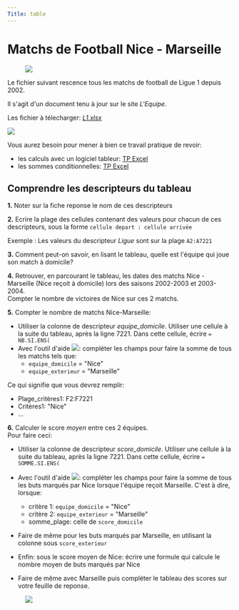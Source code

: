 ```yaml
---
Title: table
---
```

# Matchs de Football Nice - Marseille

<figure>
  <div>
  <img src="../images/ligue1.png">
</div>
</figure>



Le fichier suivant rescence tous les matchs de football de Ligue 1 depuis 2002.

Il s'agit d'un document tenu à jour sur le site *L'Equipe*.

Les fichier à télecharger: <a href="../datas/L1.xlsx" target="blank"><i>L1.xlsx</i></a> 

<a href="../datas/L1.xlsx" target="blank"><img src="/images/download.png"></a> 

Vous aurez besoin pour mener à bien ce travail pratique de revoir:

* les calculs avec un logiciel tableur: <a href="/docs/SNT_2nde/pages/pages_donnees/page1/#les-fonctions-de-calcul">TP Excel</a>
* les sommes conditionnelles: <a href="/docs/SNT_2nde/pages/pages_donnees/page1/#somme-conditionnelle-avec-plusieurs-critères-somme-si-ens">TP Excel</a>

## Comprendre les descripteurs du tableau
**1.** Noter sur la fiche reponse le nom de ces descripteurs

**2.** Ecrire la plage des cellules contenant des valeurs pour chacun de ces descripteurs, sous la forme `cellule depart : cellule arrivée`

Exemple : Les valeurs du descripteur *Ligue* sont sur la plage `A2:A7221`

**3.** Comment peut-on savoir, en lisant le tableau, quelle est l'équipe qui joue son match à domicile?

**4.** Retrouver, en parcourant le tableau, les dates des matchs Nice - Marseille (Nice reçoit à domicile) lors des saisons 2002-2003 et 2003-2004.<br>
Compter le nombre de victoires de Nice sur ces 2 matchs.

**5.** Compter le nombre de matchs Nice-Marseille:

* Utiliser la colonne de descripteur *equipe_domicile*. Utiliser une cellule à la suite du tableau, après la ligne 7221. Dans cette cellule, écrire `= NB.SI.ENS(`
* Avec l'outil d'aide ![](../images/nb_si_ens.png): compléter les champs pour faire la somme de tous les matchs tels que:
  * `equipe_domicile` = "Nice"
  * `equipe_exterieur` = "Marseille"

Ce qui signifie que vous devrez remplir:

  * Plage_critères1: F2:F7221
  * Critères1: "Nice"
  * ...

**6.** Calculer le score *moyen* entre ces 2 équipes.<br>
Pour faire ceci: 

* Utiliser la colonne de descripteur *score_domicile*. Utiliser une cellule à la suite du tableau, après la ligne 7221. Dans cette cellule, écrire `= SOMME.SI.ENS(`
* Avec l'outil d'aide ![](../images/somme_si_ens.png): compléter les champs pour faire la somme de tous les buts marqués par Nice lorsque l'équipe reçoit Marseille. C'est à dire, lorsque:

  * critère 1: `equipe_domicile` = "Nice"
  * critère 2: `equipe_exterieur` = "Marseille"
  * somme_plage: celle de `score_domicile`

* Faire de même pour les buts marqués par Marseille, en utilisant la colonne sous `score_exterieur`

* Enfin: sous le score moyen de Nice: écrire une formule qui calcule le nombre moyen de buts marqués par Nice
* Faire de même avec Marseille puis compléter le tableau des scores sur votre feuille de reponse.

<figure>
  <img src="../images/score.png">
</figure>


